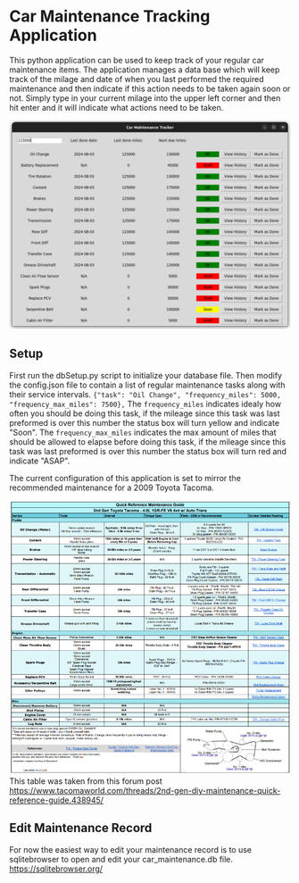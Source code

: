 # Car Maintenance Tracking Application

This python application can be used to keep track of your regular car maintenance items. The application
manages a data base which will keep track of the milage and date of when you last performed the required
maintenance and then indicate if this action needs to be taken again soon or not. Simply type in your
current milage into the upper left corner and then hit enter and it will indicate what actions need to be taken.

![alt text](docs/guiImage.png)

## Setup
First run the dbSetup.py script to initialize your database file. Then modify the config.json file to contain a list of regular maintenance tasks along with their service intervals. ``{"task": "Oil Change", "frequency_miles": 5000, "frequency_max_miles": 7500},`` The ``frequency_miles`` indicates idealy how often you should be doing this task, if the mileage since this task was last preformed is over this number the status box will turn yellow and indicate "Soon". The ``frequency_max_miles`` indicates the max amount of miles that should be allowed to elapse before doing this task, if the mileage since this task was last preformed is over this number the status box will turn red and indicate "ASAP".

The current configuration of this application is set to mirror the recommended maintenance for a 2009 Toyota
Tacoma.

![alt text](docs/quickRef.png)
This table was taken from this forum post https://www.tacomaworld.com/threads/2nd-gen-diy-maintenance-quick-reference-guide.438945/

## Edit Maintenance Record
For now the easiest way to edit your maintenance record is to use sqlitebrowser to open and edit your car_maintenance.db file. https://sqlitebrowser.org/